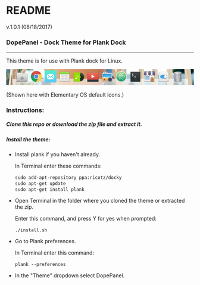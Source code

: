 # README #

v.1.0.1 (08/18/2017)


### DopePanel - Dock Theme for Plank Dock
---
This theme is for use with Plank dock for Linux.

![DopePanel](/DopePanel.png)

(Shown here with Elementary OS default icons.)

### Instructions:

##### Clone this repo or download the zip file and extract it.

##### Install the theme:
* Install plank if you haven't already.

  In Terminal enter these commands:
  ```
  sudo add-apt-repository ppa:ricotz/docky
  sudo apt-get update
  sudo apt-get install plank
  ```

* Open Terminal in the folder where you cloned the theme or extracted the zip.

  Enter this command, and press Y for yes when prompted:
  ```
  ./install.sh
  ```

* Go to Plank preferences.

  In Terminal enter this command:
  ```
  plank --preferences
  ```
* In the "Theme" dropdown select DopePanel.
